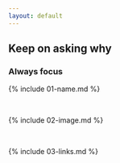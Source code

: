```yaml
---
layout: default
---
```

## Keep on asking why
### Always focus
{% include 01-name.md %}

<br>

{% include 02-image.md %}

<br>

{% include 03-links.md %}


